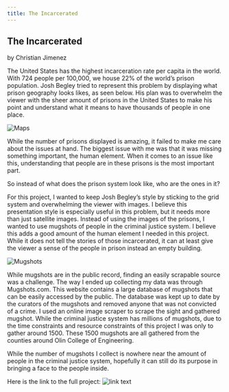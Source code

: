 ```yaml
---
title: The Incarcerated
---
```

## The Incarcerated
by Christian Jimenez


The United States has the highest incarceration rate per capita in the world. With 724 people per 100,000, we house 22% of the world’s prison population. Josh Begley tried to represent this problem by displaying what prison geography looks likes, as seen below. His plan was to overwhelm the viewer with the sheer amount of prisons in the United States to make his point and understand what it means to have thousands of people in one place.

![Maps](https://image.ibb.co/nOOxwz/maps.png)

While the number of prisons displayed is amazing, it failed to make me care about the issues at hand. The biggest issue with me was that it was missing something important, the human element. When it comes to an issue like this, understanding that people are in these prisons is the most important part.

So instead of what does the prison system look like, who are the ones in it?

For this project, I wanted to keep Josh Begley’s style by sticking to the grid system and overwhelming the viewer with images. I believe this presentation style is especially useful in this problem, but it needs more than just satellite images. Instead of using the images of the prisons, I wanted to use mugshots of people in the criminal justice system. I believe this adds a good amount of the human element I needed in this project. While it does not tell the stories of those incarcerated, it can at least give the viewer a sense of the people in prison instead an empty building.

![Mugshots](https://image.ibb.co/fwKsUK/mug.png)

While mugshots are in the public record, finding an easily scrapable source was a challenge. The way I ended up collecting my data was through Mugshots.com. This website contains a large database of mugshots that can be easily accessed by the public. The database was kept up to date by the curators of the mugshots and removed anyone that was not convicted of a crime. I used an online image scraper to scrape the sight and gathered mugshot. While the criminal justice system has millions of mugshots, due to the time constraints and resource constraints of this project I was only to gather around 1500. These 1500 mugshots are all gathered from the counties around Olin College of Engineering.

While the number of mugshots I collect is nowhere near the amount of people in the criminal justice system, hopefully it can still do its purpose in bringing a face to the people inside.

Here is the link to the full project: ![link text](https://image.ibb.co/eW8M8e/The_Incarcerated.jpg)
